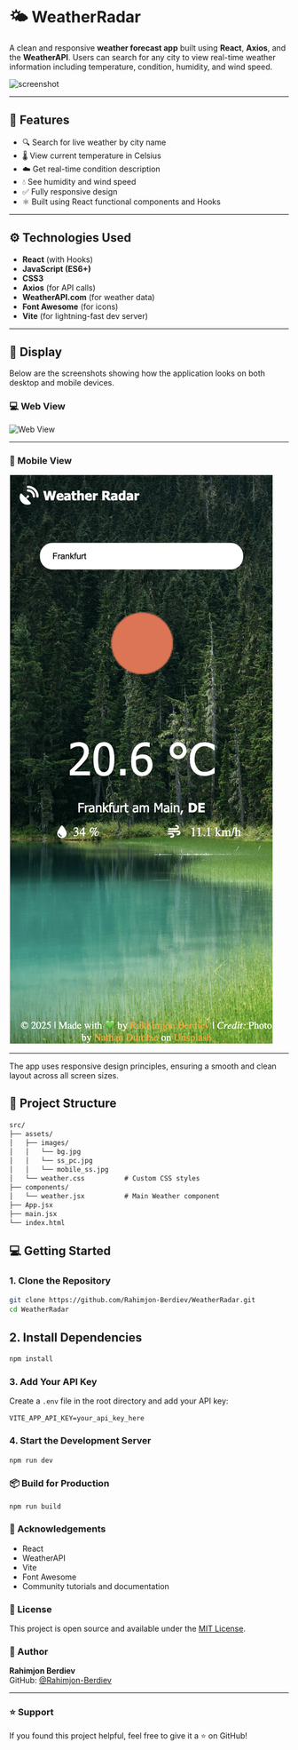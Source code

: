 # 🌤️ WeatherRadar

A clean and responsive **weather forecast app** built using **React**, **Axios**, and the **WeatherAPI**. Users can search for any city to view real-time weather information including temperature, condition, humidity, and wind speed.

![screenshot](https://github.com/Rahimjon-Berdiev/WeatherRadar/blob/main/src/assets/images/ss_pc.png)

---

## 🚀 Features

- 🔍 Search for live weather by city name
- 🌡️ View current temperature in Celsius
- ☁️ Get real-time condition description
- 💧 See humidity and wind speed
- ✅ Fully responsive design
- ⚛️ Built using React functional components and Hooks

---

## ⚙️ Technologies Used

- **React** (with Hooks)
- **JavaScript (ES6+)**
- **CSS3**
- **Axios** (for API calls)
- **WeatherAPI.com** (for weather data)
- **Font Awesome** (for icons)
- **Vite** (for lightning-fast dev server)

---

## 📱 Display

Below are the screenshots showing how the application looks on both desktop and mobile devices.

### 💻 Web View

![Web View](https://github.com/Rahimjon-Berdiev/WeatherRadar/blob/main/src/assets/images/ss_pc.png)

---

### 📱 Mobile View

![Mobile View](https://github.com/Rahimjon-Berdiev/WeatherRadar/blob/main/src/assets/images/ss_mobile.png)

---

The app uses responsive design principles, ensuring a smooth and clean layout across all screen sizes.

## 📂 Project Structure

```plaintext
src/
├── assets/
│   ├── images/
│   │   └── bg.jpg
│   │   └── ss_pc.jpg
│   │   └── mobile_ss.jpg
│   └── weather.css          # Custom CSS styles
├── components/
│   └── weather.jsx          # Main Weather component
├── App.jsx
├── main.jsx
└── index.html

```

## 💻 Getting Started

### 1. Clone the Repository

```bash
git clone https://github.com/Rahimjon-Berdiev/WeatherRadar.git
cd WeatherRadar
```

## 2. Install Dependencies

```bash
npm install
```

### 3. Add Your API Key

Create a `.env` file in the root directory and add your API key:

```env
VITE_APP_API_KEY=your_api_key_here
```

### 4. Start the Development Server

```bash
npm run dev
```

### 📦 Build for Production

```bash
npm run build
```

### 🙏 Acknowledgements

- React
- WeatherAPI
- Vite
- Font Awesome
- Community tutorials and documentation

### 📜 License

This project is open source and available under the [MIT License](https://opensource.org/licenses/MIT).

### 👤 Author

**Rahimjon Berdiev**  
GitHub: [@Rahimjon-Berdiev](https://github.com/Rahimjon-Berdiev)

---

### ⭐ Support

If you found this project helpful, feel free to give it a ⭐ on GitHub!
